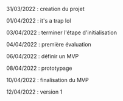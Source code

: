 31/03/2022 : creation du projet

01/04/2022 : it's a trap lol

03/04/2022 : terminer l'étape d'initialisation

04/04/2022 : première évaluation

06/04/2022 : définir un MVP

08/04/2022 : prototypage

10/04/2022 : finalisation du MVP

12/04/2022 : version 1
